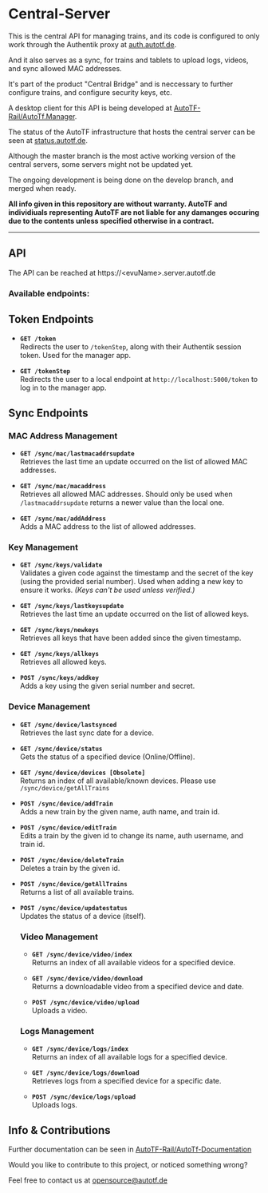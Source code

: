# Central-Server

This is the central API for managing trains, and its code is configured to only work through the Authentik proxy at [auth.autotf.de](https://auth.autotf.de).

And it also serves as a sync, for trains and tablets to upload logs, videos, and sync allowed MAC addresses.


It's part of the product "Central Bridge" and is neccessary to further configure trains, and configure security keys, etc.


A desktop client for this API is being developed at [AutoTF-Rail/AutoTf.Manager](https://github.com/AutoTF-Rail/AutoTf.Manager.git).


The status of the AutoTF infrastructure that hosts the central server can be seen at [status.autotf.de](https://status.autotf.de).


Although the master branch is the most active working version of the central servers, some servers might not be updated yet.

The ongoing development is being done on the develop branch, and merged when ready.

**All info given in this repository are without warranty. AutoTF and individiuals representing AutoTF are not liable for any damanges occuring due to the contents unless specified otherwise in a contract.**


---


## API

The API can be reached at https://\<evuName\>.server.autotf.de

### Available endpoints:

## Token Endpoints

- **`GET /token`**  
  Redirects the user to `/tokenStep`, along with their Authentik session token. Used for the manager app.

- **`GET /tokenStep`**  
  Redirects the user to a local endpoint at `http://localhost:5000/token` to log in to the manager app.


## Sync Endpoints

### MAC Address Management

- **`GET /sync/mac/lastmacaddrsupdate`**  
  Retrieves the last time an update occurred on the list of allowed MAC addresses.

- **`GET /sync/mac/macaddress`**  
  Retrieves all allowed MAC addresses. Should only be used when `/lastmacaddrsupdate` returns a newer value than the local one.

- **`GET /sync/mac/addAddress`**  
  Adds a MAC address to the list of allowed addresses.

### Key Management

- **`GET /sync/keys/validate`**  
  Validates a given code against the timestamp and the secret of the key (using the provided serial number). Used when adding a new key to ensure it works. *(Keys can't be used unless verified.)*

- **`GET /sync/keys/lastkeysupdate`**  
  Retrieves the last time an update occurred on the list of allowed keys.

- **`GET /sync/keys/newkeys`**  
  Retrieves all keys that have been added since the given timestamp.

- **`GET /sync/keys/allkeys`**  
  Retrieves all allowed keys.

- **`POST /sync/keys/addkey`**  
  Adds a key using the given serial number and secret.

### Device Management

- **`GET /sync/device/lastsynced`**  
  Retrieves the last sync date for a device.

- **`GET /sync/device/status`**  
  Gets the status of a specified device (Online/Offline).

- **`GET /sync/device/devices [Obsolete] `**   
  Returns an index of all available/known devices. Please use `/sync/device/getAllTrains`

- **`POST /sync/device/addTrain`**   
  Adds a new train by the given name, auth name, and train id.

- **`POST /sync/device/editTrain`**  
  Edits a train by the given id to change its name, auth username, and train id.

- **`POST /sync/device/deleteTrain`**  
  Deletes a train by the given id.

- **`POST /sync/device/getAllTrains`**  
  Returns a list of all available trains.

- **`POST /sync/device/updatestatus`**  
  Updates the status of a device (itself).

  ### Video Management

  - **`GET /sync/device/video/index`**  
    Returns an index of all available videos for a specified device.

  - **`GET /sync/device/video/download`**  
    Returns a downloadable video from a specified device and date.

  - **`POST /sync/device/video/upload`**  
    Uploads a video.
  
  ### Logs Management

  - **`GET /sync/device/logs/index`**  
    Returns an index of all available logs for a specified device.

  - **`GET /sync/device/logs/download`**  
    Retrieves logs from a specified device for a specific date.

  - **`POST /sync/device/logs/upload`**  
    Uploads logs.

## Info & Contributions

Further documentation can be seen in [AutoTF-Rail/AutoTf-Documentation](https://github.com/AutoTF-Rail/AutoTf-Documentation)


Would you like to contribute to this project, or noticed something wrong?

Feel free to contact us at [opensource@autotf.de](mailto:opensource@autotf.de)
